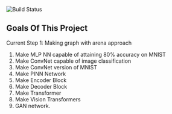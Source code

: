 ![Build Status](https://github.com/RPP1011/neuralnetworkfromscratch/actions/workflows/rust.yml/badge.svg)

## Goals Of This Project

Current Step 1: Making graph with arena approach

1. Make MLP NN capable of attaining 80% accuracy on MNIST 
2. Make ConvNet capable of image classification
3. Make ConvNet version of MNIST
4. Make PINN Network
5. Make Encoder Block
6. Make Decoder Block
7. Make Transformer
8. Make Vision Transformers
9. GAN network.
